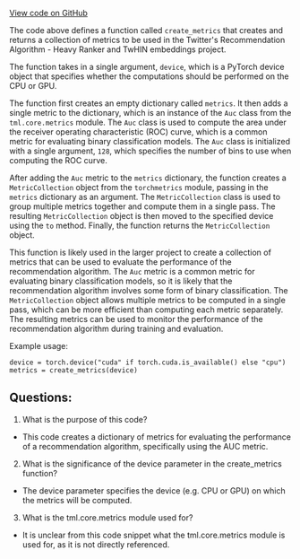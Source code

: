 [View code on GitHub](https://github.com/twitter/the-algorithm-ml/projects/twhin/metrics.py)

The code above defines a function called `create_metrics` that creates and returns a collection of metrics to be used in the Twitter's Recommendation Algorithm - Heavy Ranker and TwHIN embeddings project. 

The function takes in a single argument, `device`, which is a PyTorch device object that specifies whether the computations should be performed on the CPU or GPU. 

The function first creates an empty dictionary called `metrics`. It then adds a single metric to the dictionary, which is an instance of the `Auc` class from the `tml.core.metrics` module. The `Auc` class is used to compute the area under the receiver operating characteristic (ROC) curve, which is a common metric for evaluating binary classification models. The `Auc` class is initialized with a single argument, `128`, which specifies the number of bins to use when computing the ROC curve. 

After adding the `Auc` metric to the `metrics` dictionary, the function creates a `MetricCollection` object from the `torchmetrics` module, passing in the `metrics` dictionary as an argument. The `MetricCollection` class is used to group multiple metrics together and compute them in a single pass. The resulting `MetricCollection` object is then moved to the specified device using the `to` method. Finally, the function returns the `MetricCollection` object. 

This function is likely used in the larger project to create a collection of metrics that can be used to evaluate the performance of the recommendation algorithm. The `Auc` metric is a common metric for evaluating binary classification models, so it is likely that the recommendation algorithm involves some form of binary classification. The `MetricCollection` object allows multiple metrics to be computed in a single pass, which can be more efficient than computing each metric separately. The resulting metrics can be used to monitor the performance of the recommendation algorithm during training and evaluation. 

Example usage:

```
device = torch.device("cuda" if torch.cuda.is_available() else "cpu")
metrics = create_metrics(device)
```
## Questions: 
 1. What is the purpose of this code?
- This code creates a dictionary of metrics for evaluating the performance of a recommendation algorithm, specifically using the AUC metric.

2. What is the significance of the device parameter in the create_metrics function?
- The device parameter specifies the device (e.g. CPU or GPU) on which the metrics will be computed.

3. What is the tml.core.metrics module used for?
- It is unclear from this code snippet what the tml.core.metrics module is used for, as it is not directly referenced.
